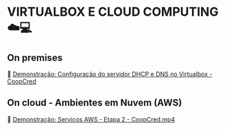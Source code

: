 # VIRTUALBOX E CLOUD COMPUTING☁️💻 

## On premises
🔗 [Demonstração: Configuração do servidor DHCP e DNS no Virtualbox - CoopCred](https://www.youtube.com/watch?v=W7aocVNanKU)

## On cloud - Ambientes em Nuvem (AWS)

🔗 [Demonstração: Serviços AWS - Etapa 2 - CoopCred.mp4](https://drive.google.com/file/d/17X_xe7xSr5GN_TKDaL4blsyJ0giir7tw/view?usp=sharing) 
